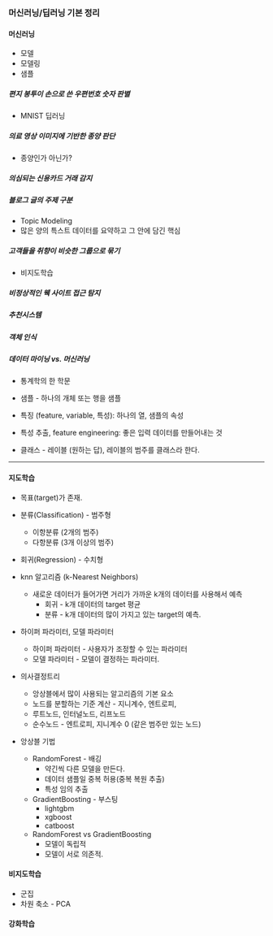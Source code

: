 ### 머신러닝/딥러닝 기본 정리

#### 머신러닝
* 모델
* 모델링
* 샘플

##### 편지 봉투이 손으로 쓴 우편번호 숫자 판별
* MNIST 딥러닝

##### 의료 영상 이미지에 기반한 종양 판단
* 종양인가 아닌가?

##### 의심되는 신용카드 거래 감지

##### 블로그 글의 주제 구분
* Topic Modeling
* 많은 양의 특스트 데이터를 요약하고 그 안에 담긴 핵심

##### 고객들을 취향이 비슷한 그룹으로 묶기
* 비지도학습

##### 비정상적인 웩 사이트 접근 탐지

##### 추천시스템

##### 객체 인식

##### 데이터 마이닝 vs. 머신러닝
* 통계학의 한 학문

* 샘플 - 하나의 개체 또는 행을 샘플
* 특징 (feature, variable, 특성): 하나의 열, 샘플의 속성
* 특성 추출, feature engineering: 좋은 입력 데이터를 만들어내는 것
* 클래스 - 레이블 (원하는 답), 레이블의 범주를 클래스라 한다.

------
#### 지도학습
* 목표(target)가 존재.
* 분류(Classification) - 범주형
    * 이항분류 (2개의 범주)
    * 다항분류 (3개 이상의 범주)
* 회귀(Regression) - 수치형
* knn 알고리즘 (k-Nearest Neighbors)
    * 새로운 데이터가 들어가면 거리가 가까운 k개의 데이터를 사용해서 예측
        * 회귀 - k개 데이터의 target 평균
        * 분류 - k개 데이터의 많이 가지고 있는 target의 예측.

* 하이퍼 파라미터, 모델 파라미터
    * 하이퍼 파라미터 - 사용자가 조정할 수 있는 파라미터
    * 모델 파라미터 - 모델이 결정하는 파라미터.

* 의사결정트리
    * 앙상블에서 많이 사용되는 알고리즘의 기본 요소
    * 노드를 분할하는 기준 계산 - 지니계수, 엔트로피,
    * 루트노드, 인터널노드, 리프노드
    * 순수노드 - 엔트로피, 지니계수 0 (같은 범주만 있는 노드)

* 앙상블 기법
    * RandomForest - 배깅
        * 약긴씩 다른 모델을 만든다.
        * 데이터 샘플일 중복 허용(중복 복원 추출)
        * 특성 임의 추출
    * GradientBoosting - 부스팅
        * lightgbm
        * xgboost
        * catboost
    * RandomForest vs GradientBoosting
        * 모델이 독립적
        * 모델이 서로 의존적.
#### 비지도학습
* 군집
* 차원 축소 - PCA
#### 강화학습
